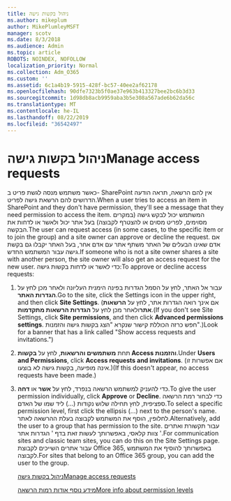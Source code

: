 ```yaml
---
title: ניהול בקשות גישה
ms.author: mikeplum
author: MikePlumleyMSFT
manager: scotv
ms.date: 8/3/2018
ms.audience: Admin
ms.topic: article
ROBOTS: NOINDEX, NOFOLLOW
localization_priority: Normal
ms.collection: Adm_O365
ms.custom: ''
ms.assetid: 6c1a4b19-5915-428f-bc57-40ee2af62178
ms.openlocfilehash: 90dfe7323b5f0ae37e963b413327bee2bc6b3d33
ms.sourcegitcommit: 1d98db8acb9959aba3b5e308a567ade6b62da56c
ms.translationtype: MT
ms.contentlocale: he-IL
ms.lasthandoff: 08/22/2019
ms.locfileid: "36542497"
---
```

# <a name="manage-access-requests"></a><span data-ttu-id="e0890-102">ניהול בקשות גישה</span><span class="sxs-lookup"><span data-stu-id="e0890-102">Manage access requests</span></span>

<span data-ttu-id="e0890-103">כאשר משתמש מנסה לגשת פריט ב- SharePoint אין להם הרשאה, תראה הודעה הדרושים להם הרשאת גישה לפריט.</span><span class="sxs-lookup"><span data-stu-id="e0890-103">When a user tries to access an item in SharePoint and they don't have permission, they'll see a message that they need permission to access the item.</span></span> <span data-ttu-id="e0890-104">המשתמש יכול לבקש גישה (במקרים מסוימים, לפריט מסוים או להצטרף לקבוצה) בעל אתר יכול ולאשר או לדחות את הבקשה.</span><span class="sxs-lookup"><span data-stu-id="e0890-104">The user can request access (in some cases, to the specific item or to join the group) and a site owner can approve or decline the request.</span></span> <span data-ttu-id="e0890-105">אם אדם שאינו הבעלים של האתר משתף אתר עם אדם אחר, בעל האתר יקבלו גם בקשת גישה עבור המשתמש החדש.</span><span class="sxs-lookup"><span data-stu-id="e0890-105">If someone who is not a site owner shares a site with another person, the site owner will also get an access request for the new user.</span></span> <span data-ttu-id="e0890-106">כדי לאשר או לדחות בקשות גישה:</span><span class="sxs-lookup"><span data-stu-id="e0890-106">To approve or decline access requests:</span></span>
  
1. <span data-ttu-id="e0890-107">עבור אל האתר, לחץ על הסמל הגדרות בפינה הימנית העליונה ולאחר מכן לחץ על **הגדרות האתר**.</span><span class="sxs-lookup"><span data-stu-id="e0890-107">Go to the site, click the Settings icon in the upper right, and then click **Site Settings**.</span></span> <span data-ttu-id="e0890-108">(אם אינך רואה הגדרות אתר, לחץ על **הרשאות אתר**ולאחר מכן לחץ על **הגדרות הרשאות מתקדמות**.</span><span class="sxs-lookup"><span data-stu-id="e0890-108">(If you don't see Site Settings, click **Site permissions**, and then click **Advanced permissions settings**.</span></span> <span data-ttu-id="e0890-109">חפש כרזה הכוללת קישור שנקרא "הצג בקשות גישה והזמנות".)</span><span class="sxs-lookup"><span data-stu-id="e0890-109">Look for a banner that has a link called "Show access requests and invitations.")</span></span>
    
2. <span data-ttu-id="e0890-110">תחת **משתמשים והרשאות**, לחץ על **בקשות Access והזמנות**.</span><span class="sxs-lookup"><span data-stu-id="e0890-110">Under **Users and Permissions**, click **Access requests and invitations**.</span></span> <span data-ttu-id="e0890-111">(אם אפשרות זו אינה מופיעה, בקשות גישה לא בוצעו.)</span><span class="sxs-lookup"><span data-stu-id="e0890-111">(If this doesn't appear, no access requests have been made.)</span></span>
    
3. <span data-ttu-id="e0890-112">כדי להעניק למשתמש הרשאה בנפרד, לחץ על **אשר** או **דחה**.</span><span class="sxs-lookup"><span data-stu-id="e0890-112">To give the user permission individually, click **Approve** or **Decline**.</span></span> <span data-ttu-id="e0890-113">כדי לבחור רמת הרשאה ספציפית, לחץ תחילה שלוש נקודות (...) ליד שמו של האדם.</span><span class="sxs-lookup"><span data-stu-id="e0890-113">To select a specific permission level, first click the ellipsis (...) next to the person's name.</span></span> <span data-ttu-id="e0890-114">לחלופין, הוסף את המשתמש לקבוצה בעלת ההרשאה לאתר.</span><span class="sxs-lookup"><span data-stu-id="e0890-114">Alternatively, add the user to a group that has permission to the site.</span></span> <span data-ttu-id="e0890-115">עבור תקשורת ואתרים צוות קלאסי, באפשרותך לעשות זאת בדף ' הגדרות אתר '.</span><span class="sxs-lookup"><span data-stu-id="e0890-115">For communication sites and classic team sites, you can do this on the Site Settings page.</span></span> <span data-ttu-id="e0890-116">עבור אתרים השייכים לקבוצת Office 365, באפשרותך להוסיף את המשתמש לקבוצה.</span><span class="sxs-lookup"><span data-stu-id="e0890-116">For sites that belong to an Office 365 group, you can add the user to the group.</span></span>
    
    [<span data-ttu-id="e0890-117">ניהול בקשות גישה</span><span class="sxs-lookup"><span data-stu-id="e0890-117">Manage access requests </span></span>](https://go.microsoft.com/fwlink/?linkid=2008747)
    
    [<span data-ttu-id="e0890-118">מידע נוסף אודות רמות הרשאה</span><span class="sxs-lookup"><span data-stu-id="e0890-118">More info about permission levels</span></span>](https://go.microsoft.com/fwlink/?linkid=867071)
    


